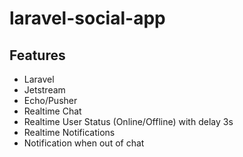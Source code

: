 # laravel-social-app

## Features

-   Laravel
-   Jetstream
-   Echo/Pusher
-   Realtime Chat
-   Realtime User Status (Online/Offline) with delay 3s
-   Realtime Notifications
-   Notification when out of chat
